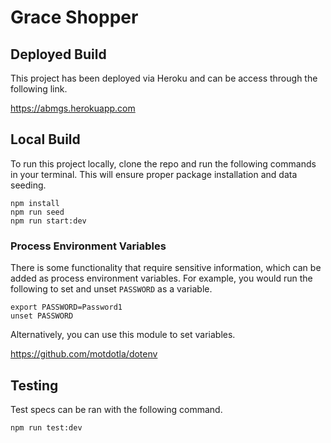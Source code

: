 # Grace Shopper

## Deployed Build
This project has been deployed via Heroku and can be access through the following link.

https://abmgs.herokuapp.com

## Local Build
To run this project locally, clone the repo and run the following commands in your terminal. This will ensure proper package installation and data seeding.

```
npm install
npm run seed
npm run start:dev
```

### Process Environment Variables
There is some functionality that require sensitive information, which can be added as process environment variables. For example, you would run the following to set and unset `PASSWORD` as a variable.

```
export PASSWORD=Password1
unset PASSWORD
```

Alternatively, you can use this module to set variables.

https://github.com/motdotla/dotenv

## Testing
Test specs can be ran with the following command.

```
npm run test:dev
```
